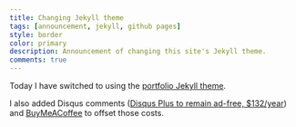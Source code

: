 ```yaml
---
title: Changing Jekyll theme
tags: [announcement, jekyll, github pages]
style: border
color: primary
description: Announcement of changing this site's Jekyll theme.
comments: true
---
```


Today I have switched to using the [portfolio Jekyll theme](https://github.com/YoussefRaafatNasry/portfolYOU).

I also added Disqus comments ([Disqus Plus to remain ad-free, $132/year](https://disqus.com/pricing/)) and [BuyMeACoffee](https://www.buymeacoffee.com/epijunkie) to offset those costs.
